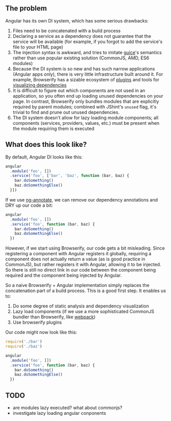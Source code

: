 ## The problem

Angular has its own DI system, which has some serious drawbacks:

1. Files need to be concatenated with a build process
2. Declaring a service as a dependency does not guarantee that the service will be available (for example, if you forgot to add the service's file to your HTML page)
3. The injection syntax is awkward, and tries to imitate [guice](https://github.com/google/guice)'s semantics rather than use popular existing solution (CommonJS, AMD, ES6 modules)
4. Because the DI system is so new and has such narrow applications (Angular apps only), there is very little infrastructure built around it. For example, Browserify has a sizable ecosystem of [plugins](https://github.com/substack/node-browserify/wiki/list-of-transforms) and tools for [visualizing dependencies](https://github.com/pahen/madge)
5. It is difficult to figure out which components are not used in an application, so you often end up loading unused dependencies on your page. In contrast, Browserify only bundles modules that are explicitly required by parent modules; combined with JShint's `unused` flag, it's trivial to find and prune out unused dependencies.
6. The DI system doesn't allow for lazy loading module components; all components (services, providers, values, etc.) must be present when the module requiring them is executed

## What does this look like?

By default, Angular DI looks like this:

```js
angular
  .module('foo', [])
  .service('foo', ['bar', 'baz', function (bar, baz) {
    bar.doSomething()
    baz.doSomethingElse()
  }])
```

If we use [ng-annotate](https://github.com/olov/ng-annotate), we can remove our dependency annotations and DRY up our code a bit:

```js
angular
  .module('foo', [])
  .service('foo', function (bar, baz) {
    bar.doSomething()
    baz.doSomethingElse()
  })
```

However, if we start using Browserify, our code gets a bit misleading. Since registering a component with Angular registers it globally, requiring a component does not actually return a value (as is good practice in CommonJS), but rather registers it with Angular, allowing it to be injected. So there is still no direct link in our code between the component being required and the component being injected by Angular.

So a naive Browserify + Angular implementation simply replaces the concatenation part of a build process. This is a good first step. It enables us to:

1. Do some degree of static analysis and dependency visualization
2. Lazy load components (if we use a more sophisticated CommonJS bundler than Browserify, like [webpack](https://github.com/webpack/webpack))
3. Use browserify plugins

Our code might now look like this:

```js
require('./bar')
require('./baz')

angular
  .module('foo', [])
  .service('foo', function (bar, baz) {
    bar.doSomething()
    baz.doSomethingElse()
  })
```

## TODO

- are modules lazy executed? what about commonjs?
- investigate lazy loading angular conponents